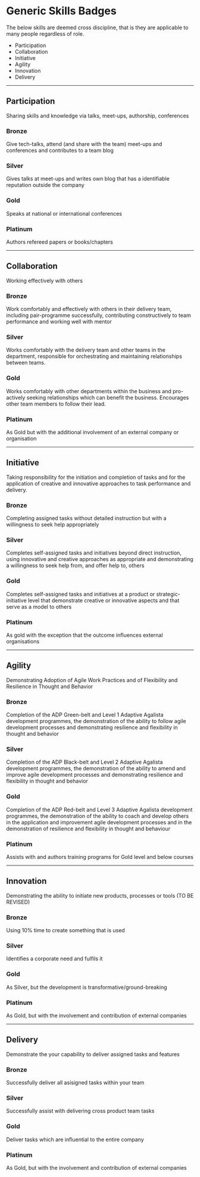 # Generic Skills Badges

The below skills are deemed cross discipline, that is they are applicable to many people regardless of role.

- Participation
- Collaboration
- Initiative
- Agility
- Innovation
- Delivery

----
## Participation
Sharing skills and knowledge via talks, meet-ups, authorship, conferences
### Bronze
Give tech-talks, attend (and share with the team) meet-ups and conferences and contributes to a team blog
### Silver
Gives talks at meet-ups and writes own blog that has a identifiable reputation outside the company
### Gold
Speaks at national or international conferences
### Platinum
Authors refereed papers or books/chapters

----
## Collaboration
Working effectively with others
### Bronze
Work comfortably and effectively with others in their delivery team, including pair-programme successfully, contributing constructively to team performance and working well with mentor
### Silver
Works comfortably with the delivery team and other teams in the department, responsible for orchestrating and maintaining relationships between teams.
### Gold
Works comfortably with other departments within the business and pro-actively seeking relationships which can benefit the business.  Encourages other team members to follow their lead.
### Platinum
As Gold but with the additional involvement of an external company or organisation

----
## Initiative
Taking responsibility for the initiation and completion of tasks and for the application of creative and innovative approaches to task performance and delivery.
### Bronze
Completing assigned tasks without detailed instruction but with a willingness to seek help appropriately
### Silver
Completes self-assigned tasks and initiatives beyond direct instruction, using innovative and creative approaches as appropriate and demonstrating a willingness to seek help from, and offer help to, others
### Gold
Completes self-assigned tasks and initiatives at a product or strategic-initiative level that demonstrate creative or innovative aspects and that serve as a model to others
### Platinum
As gold with the exception that the outcome influences external organisations

----
## Agility
Demonstrating Adoption of Agile Work Practices and of Flexibility and Resilience in Thought and Behavior
### Bronze
Completion of the ADP Green-belt and Level 1 Adaptive Agalista development programmes, the demonstration of the ability to follow agile development processes and demonstrating resilience and flexibility in thought and behavior
### Silver
Completion of the ADP Black-belt and Level 2 Adaptive Agalista development programmes, the demonstration of the ability to amend and improve agile development processes and demonstrating resilience and flexibility in thought and behavior
### Gold
Completion of the ADP Red-belt and Level 3 Adaptive Agalista development programmes, the demonstration of the ability to coach and develop others in the application and improvement agile development processes and in the demonstration of resilience and flexibility in thought and behaviour
### Platinum
Assists with and authors training programs for Gold level and below courses

----
## Innovation
Demonstrating the ability to initiate new products, processes or tools (TO BE REVISED)
### Bronze
Using 10% time to create something that is used
### Silver
Identifies a corporate need and fulfils it
### Gold
As Silver, but the development is transformative/ground-breaking
### Platinum
As Gold, but with the involvement and contribution of external companies

----
## Delivery
Demonstrate the your capability to deliver assigned tasks and features
### Bronze
Successfully deliver all asisigned tasks within your team
### Silver
Successfully assist with delivering cross product team tasks
### Gold
Deliver tasks which are influential to the entire company
### Platinum
As Gold, but with the involvement and contribution of external companies
